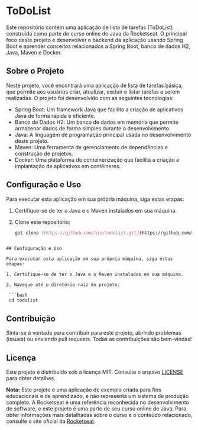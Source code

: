 # ToDoList

Este repositório contém uma aplicação de lista de tarefas (ToDoList) construída como parte do curso online de Java da Rocketseat. O principal foco deste projeto é desenvolver o backend da aplicação usando Spring Boot e aprender conceitos relacionados a Spring Boot, banco de dados H2, Java, Maven e Docker.

## Sobre o Projeto

Neste projeto, você encontrará uma aplicação de lista de tarefas básica, que permite aos usuários criar, atualizar, excluir e listar tarefas a serem realizadas. O projeto foi desenvolvido com as seguintes tecnologias:

- Spring Boot: Um framework Java que facilita a criação de aplicativos Java de forma rápida e eficiente.
- Banco de Dados H2: Um banco de dados em memória que permite armazenar dados de forma simples durante o desenvolvimento.
- Java: A linguagem de programação principal usada no desenvolvimento deste projeto.
- Maven: Uma ferramenta de gerenciamento de dependências e construção de projetos.
- Docker: Uma plataforma de conteinerização que facilita a criação e implantação de aplicativos em contêineres.

## Configuração e Uso

Para executar esta aplicação em sua própria máquina, siga estas etapas:

1. Certifique-se de ter o Java e o Maven instalados em sua máquina.

2. Clone este repositório:

   ```bash
   git clone [https://github.com/his/todolist.git](https://github.com/hiago640/todolist.git)
  ```

## Configuração e Uso

Para executar esta aplicação em sua própria máquina, siga estas etapas:

1. Certifique-se de ter o Java e o Maven instalados em sua máquina.

2. Navegue até o diretório raiz do projeto:

   ```bash
   cd todolist
  ```

## Contribuição

Sinta-se à vontade para contribuir para este projeto, abrindo problemas (issues) ou enviando pull requests. Todas as contribuições são bem-vindas!

## Licença

Este projeto é distribuído sob a licença MIT. Consulte o arquivo [LICENSE](LICENSE) para obter detalhes.

**Nota:** Este projeto é uma aplicação de exemplo criada para fins educacionais e de aprendizado, e não representa um sistema de produção completo. A Rocketseat é uma referência reconhecida no desenvolvimento de software, e este projeto é uma parte de seu curso online de Java. Para obter informações mais detalhadas sobre o curso e o conteúdo relacionado, consulte o site oficial da [Rocketseat](https://rocketseat.com.br/).

